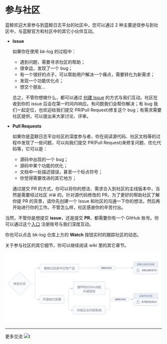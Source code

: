 # 参与社区


蓝鲸欢迎大家参与到蓝鲸日志平台的社区中，您可以通过 2 种主要途径参与到社区中，与蓝鲸官方和社区中的其它小伙伴互动。
* **Issue**

    如果你在使用 bk-log 的过程中：
    - 遇到问题，需要寻求社区的帮助；
    - 很幸运，发现了一个 bug；
    - 有一个很好的点子，可以帮助用户解决一个痛点，需要转化为新需求；
    - 发现一个功能优化点；
    - 想交个朋友...
    
    总之，不管你想做什么，都可以通过 [创建 Issue](https://github.com/TencentBlueKing/bk-log/issues/new) 的方式与我们互动。社区在收到你的 issue 后会在第一时间内响应。有问题我们会帮你解决；有 bug 我们一起定位，也欢迎给我们提交 PR(Pull Request)修复这个 bug；有需求需要社区提供，可以提出来大家讨论、评审。
    
* **Pull Requests**

    如果你是蓝鲸日志平台社区的深度参与者，你在阅读源代码、社区文档等的过程中发现了一些问题，可以向我们提交 PR(Pull Request)来修复问题、优化代码等，它可以是：
    
    - 源码中出现的一个 bug；
    - 源码中某个功能的优化；
    - 文档中一处描述错误，甚至一个标点符号；
    - 你觉得需要改进的其它地方；
    
    通过提交 PR 的方式，你可以将你的想法、需求合入到社区的主线版本中，当然是需要经过社区 `评审` 的。针对源代码修改的 PR，为了更好的帮助社区了解你提 PR 的背景，请你先创建一个 Issue 和社区的沟通一下你的想法，然后再开始进行你的工作。不管怎么样，社区感谢你的辛苦付出。
    
当然，不管你是想提交 **issue**，还是提交 **PR**，都需要你有一个 GitHub 账号。你可以通过这个[入口](https://github.com/join) 注册账号与我们深度互动。

你也可以点击 bk-log 仓库上方的 **Watch** 按钮实时的跟踪社区的动态。

关于参与社区的其它细节，你可以继续阅读 wiki 里的其它章节。

![](../resource/img/wiki/community-flow.png)

--------------------
更多交流
![](../resource/img/wiki/contactus.jpg)t
